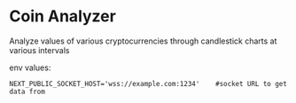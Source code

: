 # Coin Analyzer
Analyze values of various cryptocurrencies through candlestick charts at various intervals

env values:
```env
NEXT_PUBLIC_SOCKET_HOST='wss://example.com:1234'    #socket URL to get data from 
```